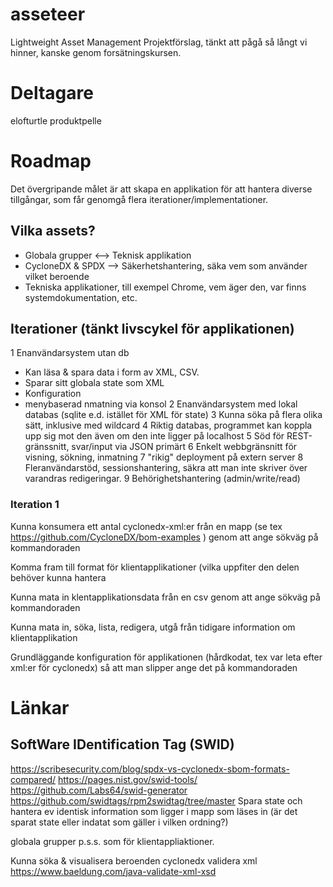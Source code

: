# asseteer
Lightweight Asset Management
Projektförslag, tänkt att pågå så långt vi hinner, kanske genom forsätningskursen.
# Deltagare
elofturtle
produktpelle
# Roadmap
Det övergripande målet är att skapa en applikation för att hantera diverse tillgångar, som får genomgå flera iterationer/implementationer.
## Vilka assets?
* Globala grupper <--> Teknisk applikation
* CycloneDX & SPDX --> Säkerhetshantering, säka vem som använder vilket beroende
* Tekniska applikationer, till exempel Chrome, vem äger den, var finns systemdokumentation, etc.
## Iterationer (tänkt livscykel för applikationen)
1 Enanvändarsystem utan db
  * Kan läsa & spara data i form av XML, CSV.
  * Sparar sitt globala state som XML
  * Konfiguration
  * menybaserad nmatning via konsol
2 Enanvändarsystem med lokal databas (sqlite e.d. istället för XML för state) 
3 Kunna söka på flera olika sätt, inklusive med wildcard
4 Riktig databas, programmet kan koppla upp sig mot den även om den inte ligger på localhost
5 Söd för REST-gränssnitt, svar/input via JSON primärt
6 Enkelt webbgränsnitt för visning, sökning, inmatning
7 "rikig" deployment på extern server
8 Fleranvändarstöd, sessionshantering, säkra att man inte skriver över varandras redigeringar.
9 Behörighetshantering (admin/write/read)

### Iteration 1 
Kunna konsumera ett antal cyclonedx-xml:er från en mapp (se tex https://github.com/CycloneDX/bom-examples ) genom att ange sökväg på kommandoraden

Komma fram till format för klientapplikationer (vilka uppfiter den delen behöver kunna hantera

Kunna mata in klentapplikationsdata från en csv genom att ange sökväg på kommandoraden

Kunna mata in, söka, lista, redigera, utgå från tidigare information om klientapplikation

Grundläggande konfiguration för applikationen (hårdkodat, tex var leta efter xml:er för cyclonedx) så att man slipper ange det på kommandoraden


# Länkar
## SoftWare IDentification Tag (SWID)
https://scribesecurity.com/blog/spdx-vs-cyclonedx-sbom-formats-compared/
https://pages.nist.gov/swid-tools/
https://github.com/Labs64/swid-generator
https://github.com/swidtags/rpm2swidtag/tree/master
Spara state och hantera ev identisk information som ligger i mapp som läses in (är det sparat state eller indatat som gäller i vilken ordning?)

globala grupper p.s.s. som för klientappliaktioner.

Kunna söka & visualisera beroenden cyclonedx
validera xml https://www.baeldung.com/java-validate-xml-xsd 

